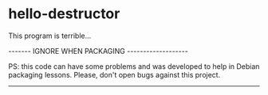 hello-destructor
================

This program is terrible...



------- IGNORE WHEN PACKAGING -------------------

PS: this code can have some problems and was developed to help in Debian
    packaging lessons. Please, don't open bugs against this project.

-------------------------------------------------
